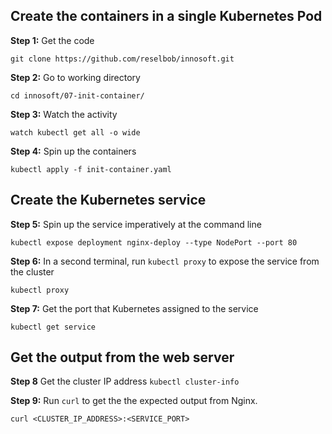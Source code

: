 ## Create the containers in a single Kubernetes Pod

**Step 1:**  Get the code

`git clone https://github.com/reselbob/innosoft.git`

**Step 2:**  Go to working directory

`cd innosoft/07-init-container/` 


**Step 3:**  Watch the activity

`watch kubectl get all -o wide`

**Step 4:** Spin up the containers

`kubectl apply -f init-container.yaml`

## Create the Kubernetes service

**Step 5:**  Spin up the service imperatively at the command line

`kubectl expose deployment nginx-deploy --type NodePort --port 80`

**Step 6:** In a second terminal, run `kubectl proxy` to expose the service from the cluster

`kubectl proxy`

**Step 7:** Get the port that Kubernetes assigned to the service

`kubectl get service`

## Get the output from the web server

**Step 8** Get the cluster IP address
`kubectl cluster-info`

**Step 9:** Run `curl` to get the the expected output from Nginx.

`curl <CLUSTER_IP_ADDRESS>:<SERVICE_PORT>`

